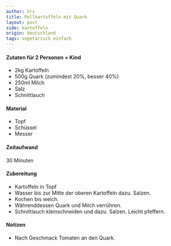 ```yaml
---
author: Urs
title: Pellkartoffeln mit Quark
layout: post
side: kartoffeln
origin: deutschland
tags: vegetarisch einfach
---
```

#### Zutaten für 2 Personen + Kind
 * 2kg Kartoffeln
 * 500g Quark (zumindest 20%, besser 40%)
 * 250ml Milch
 * Salz
 * Schnittlauch

#### Material
 * Topf
 * Schüssel
 * Messer

#### Zeitaufwand
 30 Minuten

#### Zubereitung
 * Kartoffeln in Topf
 * Wasser bis zur Mitte der oberen Kartoffeln dazu. Salzen.
 * Kochen bis weich.
 * Währenddessen Quark und Milch verrühren.
 * Schnittlauch kleinschneiden und dazu. Salzen. Leicht pfeffern.

#### Notizen
 * Nach Geschmack Tomaten an den Quark.
